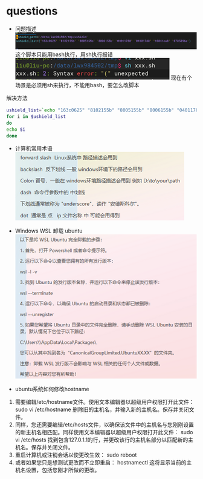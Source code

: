 # questions
- 问题描述
![Img](./FILES/questions.md/img-20240318163231.png)
这个脚本只能用bash执行，用sh执行报错
![Img](./FILES/questions.md/img-20240318163241.png)
现在有个场景是必须用sh来执行，不能用bash，要怎么改脚本

解决方法
```bash
ushield_list=`echo "163c0625" "8102155b" "8005155b" "8006155b" "04011780" "04101780" "10041ea8" "0705096e" `
for i in $ushield_list
do
echo $i
done
```

- 计算机常用术语
![Img](./FILES/questions.md/img-20240318163746.png)


- Windows WSL 卸载 ubuntu
![Img](./FILES/questions.md/img-20240318163903.png)


- ubuntu系统如何修改hostname
1. 需要编辑/etc/hostname文件。使用文本编辑器以超级用户权限打开此文件：
sudo vi /etc/hostname
删除旧的主机名，并输入新的主机名。保存并关闭文件。
2. 同样，您还需要编辑/etc/hosts文件，以确保该文件中的主机名与您刚刚设置的新主机名相匹配。同样使用文本编辑器以超级用户权限打开此文件：
sudo vi /etc/hosts
找到包含127.0.1.1的行，并更改该行的主机名部分以匹配新的主机名。保存并关闭文件。
3. 重启计算机或注销会话以使更改生效：
sudo reboot
4. 或者如果您只是想测试更改而不立即重启：
hostnamectl
这将显示当前的主机名设置，包括您刚才所做的更改。